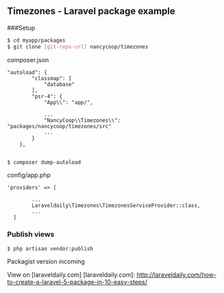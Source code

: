 ## Timezones - Laravel package example

###Setup


```sh
$ cd myapp/packages
$ git clone [git-repo-url] nancycoop/timezones
```

composer.json
```
"autoload": {
        "classmap": [
            "database"
        ],
        "psr-4": {
            "App\\": "app/",
            
            ...
            "NancyCoop\\Timezones\\": "packages/nancycoop/timezones/src"
            ...
        }
    },
    
```
```
$ composer dump-autoload
````

config/app.php
```
'providers' => [

        ...
        Laraveldaily\Timezones\TimezonesServiceProvider::class,
        ...
  ]
```

### Publish views

```
$ php artisan vendor:publish
```

Packagist version incoming

View on [laraveldaily.com]
[laraveldaily.com]: <http://laraveldaily.com/how-to-create-a-laravel-5-package-in-10-easy-steps/>
